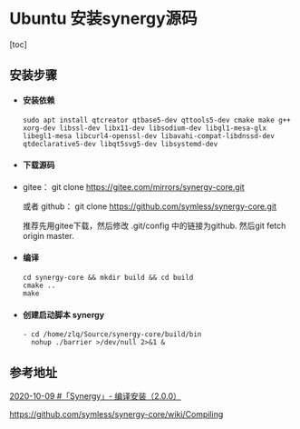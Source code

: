 # Ubuntu 安装synergy源码

[toc]

## 安装步骤

- #### 安装依赖

  ```
  sudo apt install qtcreator qtbase5-dev qttools5-dev cmake make g++ xorg-dev libssl-dev libx11-dev libsodium-dev libgl1-mesa-glx libegl1-mesa libcurl4-openssl-dev libavahi-compat-libdnssd-dev qtdeclarative5-dev libqt5svg5-dev libsystemd-dev 
  ```

  

- #### 下载源码

- gitee： git clone https://gitee.com/mirrors/synergy-core.git

  或者 github： git clone https://github.com/symless/synergy-core.git

  推荐先用gitee下载，然后修改 .git/config 中的链接为github. 然后git fetch origin master.

- #### 编译

  ```
  cd synergy-core && mkdir build && cd build
  cmake ..
  make
  ```

  

- #### 创建启动脚本 synergy

  ```
  - cd /home/zlq/Source/synergy-core/build/bin
    nohup ./barrier >/dev/null 2>&1 &
  ```

  

## 参考地址

[2020-10-09 #「Synergy」- 编译安装（2.0.0）](https://www.cnblogs.com/k4nz/p/13784649.html)

https://github.com/symless/synergy-core/wiki/Compiling



